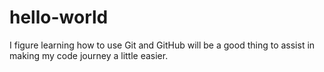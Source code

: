# hello-world

I figure learning how to use Git and GitHub will be a good thing to assist in making my code journey a little easier.

